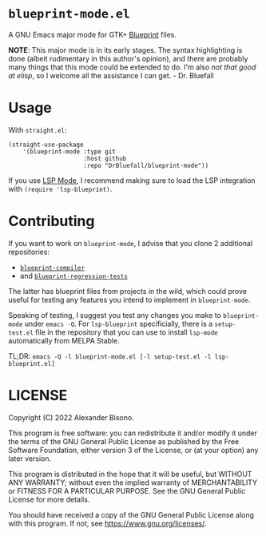 # `blueprint-mode.el`

A GNU Emacs major mode for GTK+
[Blueprint](https://gitlab.gnome.org/jwestman/blueprint-compiler) files.

**NOTE**: This major mode is in its early stages. The syntax highlighting is
done (albeit rudimentary in this author's opinion), and there are probably many
things that this mode could be extended to do. I'm also *not that good at
elisp*, so I welcome all the assistance I can get. - Dr. Bluefall

# Usage

With `straight.el`:

``` emacs-lisp
(straight-use-package
    '(blueprint-mode :type git
                     :host github
                     :repo "DrBluefall/blueprint-mode"))
```

If you use [LSP Mode](https://emacs-lsp.github.io/lsp-mode/), I recommend making
sure to load the LSP integration with `(require 'lsp-blueprint)`.

# Contributing

If you want to work on `blueprint-mode`, I advise that you clone 2 additional
repositories:

- [`blueprint-compiler`](https://gitlab.gnome.org/jwestman/blueprint-compiler)
- and [`blueprint-regression-tests`](https://gitlab.gnome.org/jwestman/blueprint-regression-tests)

The latter has blueprint files from projects in the wild, which could prove
useful for testing any features you intend to implement in `blueprint-mode`.

Speaking of testing, I suggest you test any changes you make to `blueprint-mode`
under `emacs -Q`. For `lsp-blueprint` specificially, there is a `setup-test.el` file in the repository that you can use to install `lsp-mode` automatically from MELPA Stable.

TL;DR: `emacs -Q -l blueprint-mode.el [-l setup-test.el -l lsp-blueprint.el]`

# LICENSE

Copyright (C) 2022 Alexander Bisono.

This program is free software: you can redistribute it and/or modify it under
the terms of the GNU General Public License as published by the Free Software
Foundation, either version 3 of the License, or (at your option) any later
version.

This program is distributed in the hope that it will be useful, but WITHOUT ANY
WARRANTY; without even the implied warranty of MERCHANTABILITY or FITNESS FOR A
PARTICULAR PURPOSE. See the GNU General Public License for more details.

You should have received a copy of the GNU General Public License along with
this program. If not, see <https://www.gnu.org/licenses/>.

